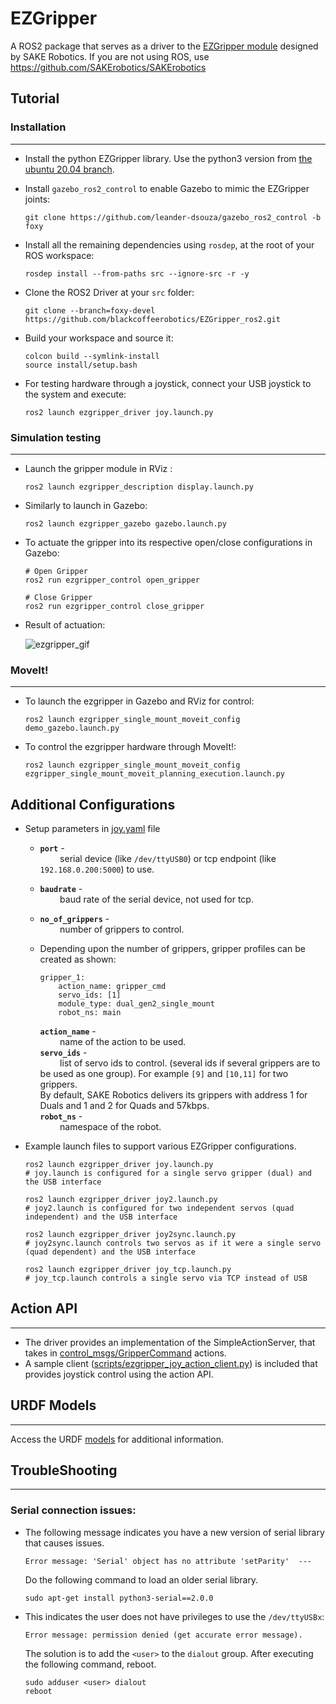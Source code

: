 # EZGripper

A ROS2 package that serves as a driver to the [EZGripper module](https://sakerobotics.com/) designed by SAKE Robotics. If you are not using ROS, use https://github.com/SAKErobotics/SAKErobotics

## Tutorial

### Installation
---

* Install the python EZGripper library. Use the python3 version from [the ubuntu 20.04 branch](https://github.com/SAKErobotics/libezgripper/tree/ubuntu-20.04).

* Install `gazebo_ros2_control` to enable Gazebo to mimic the EZGripper joints:

	  git clone https://github.com/leander-dsouza/gazebo_ros2_control -b foxy

* Install all the remaining dependencies using `rosdep`, at the root of your ROS workspace:

	  rosdep install --from-paths src --ignore-src -r -y

* Clone the ROS2 Driver at your `src` folder:

   	  git clone --branch=foxy-devel https://github.com/blackcoffeerobotics/EZGripper_ros2.git

* Build your workspace and source it:

	  colcon build --symlink-install
	  source install/setup.bash

* For testing hardware through a joystick, connect your USB joystick to the system and execute:

      ros2 launch ezgripper_driver joy.launch.py

### Simulation testing
---

* Launch the gripper module in RViz :

	  ros2 launch ezgripper_description display.launch.py

* Similarly to launch in Gazebo:

	  ros2 launch ezgripper_gazebo gazebo.launch.py

* To actuate the gripper into its respective open/close configurations in Gazebo:

	  # Open Gripper
	  ros2 run ezgripper_control open_gripper

	  # Close Gripper
	  ros2 run ezgripper_control close_gripper

* Result of actuation:

	![ezgripper_gif](https://user-images.githubusercontent.com/45683974/160160044-1a240688-a3f1-4308-a370-0df4f2a84611.gif)

### MoveIt!
---

* To launch the ezgripper in Gazebo and RViz for control:

	  ros2 launch ezgripper_single_mount_moveit_config demo_gazebo.launch.py

* To control the ezgripper hardware through MoveIt!:

	  ros2 launch ezgripper_single_mount_moveit_config ezgripper_single_mount_moveit_planning_execution.launch.py


## Additional Configurations

* Setup parameters in [joy.yaml](ezgripper_control/config/joy.yaml) file
  - **`port`** - <br/>&nbsp;&nbsp;&nbsp;&nbsp;&nbsp;&nbsp;&nbsp;&nbsp;serial device (like `/dev/ttyUSB0`) or tcp endpoint (like `192.168.0.200:5000`) to use.
  - **`baudrate`** - <br/>&nbsp;&nbsp;&nbsp;&nbsp;&nbsp;&nbsp;&nbsp;&nbsp;baud rate of the serial device, not used for tcp.
  - **`no_of_grippers`** - <br/>&nbsp;&nbsp;&nbsp;&nbsp;&nbsp;&nbsp;&nbsp;&nbsp;number of grippers to control.
  - Depending upon the number of grippers, gripper profiles can be created as shown:

		gripper_1:
			action_name: gripper_cmd
			servo_ids: [1]
			module_type: dual_gen2_single_mount
			robot_ns: main

	**`action_name`** - <br/>&nbsp;&nbsp;&nbsp;&nbsp;&nbsp;&nbsp;&nbsp;&nbsp;name of the action to be used.<br/>
  **`servo_ids`** - <br/>&nbsp;&nbsp;&nbsp;&nbsp;&nbsp;&nbsp;&nbsp;&nbsp;list of servo ids to control. (several ids if several grippers are to be used as one group). For example `[9]` and `[10,11]` for two grippers.<br/>
	By default, SAKE Robotics delivers its grippers with address 1 for Duals and 1 and 2 for Quads and 57kbps.<br/>
	**`robot_ns`** - <br/>&nbsp;&nbsp;&nbsp;&nbsp;&nbsp;&nbsp;&nbsp;&nbsp;namespace of the robot.

* Example launch files to support various EZGripper configurations.

	  ros2 launch ezgripper_driver joy.launch.py
	  # joy.launch is configured for a single servo gripper (dual) and the USB interface

	  ros2 launch ezgripper_driver joy2.launch.py
	  # joy2.launch is configured for two independent servos (quad independent) and the USB interface

	  ros2 launch ezgripper_driver joy2sync.launch.py
	  # joy2sync.launch controls two servos as if it were a single servo (quad dependent) and the USB interface

	  ros2 launch ezgripper_driver joy_tcp.launch.py
	  # joy_tcp.launch controls a single servo via TCP instead of USB


## Action API
---

* The driver provides an implementation of the SimpleActionServer, that takes in [control_msgs/GripperCommand](http://docs.ros.org/indigo/api/control_msgs/html/action/GripperCommand.html) actions.<br/>
* A sample client ([scripts/ezgripper_joy_action_client.py](ezgripper_driver/scripts/ezgripper_joy_action_client.py)) is included that provides joystick control using the action API.


## URDF Models
---

Access the URDF [models](https://github.com/SAKErobotics/EZGripper/tree/master/ezgripper_driver/urdf) for additional information.


## TroubleShooting
---

### Serial connection issues:

* The following message indicates you have a new version of serial library that causes issues.

	  Error message: 'Serial' object has no attribute 'setParity'  ---

  Do the following command to load an older serial library.

	  sudo apt-get install python3-serial==2.0.0

* This indicates the user does not have privileges to use the `/dev/ttyUSBx`:

	  Error message: permission denied (get accurate error message).

	The solution is to add the `<user>` to the `dialout` group.  After executing the following command, reboot.

	  sudo adduser <user> dialout
	  reboot
